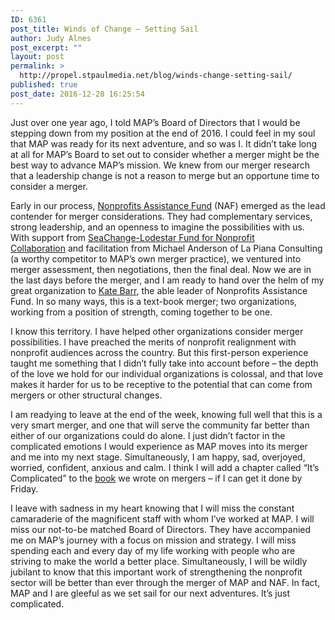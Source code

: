 ```yaml
---
ID: 6361
post_title: Winds of Change – Setting Sail
author: Judy Alnes
post_excerpt: ""
layout: post
permalink: >
  http://propel.stpaulmedia.net/blog/winds-change-setting-sail/
published: true
post_date: 2016-12-28 16:25:54
---
```

Just over one year ago, I told MAP’s Board of Directors that I would be stepping down from my position at the end of 2016. I could feel in my soul that MAP was ready for its next adventure, and so was I. It didn’t take long at all for MAP’s Board to set out to consider whether a merger might be the best way to advance MAP’s mission. We knew from our merger research that a leadership change is not a reason to merge but an opportune time to consider a merger.

Early in our process, <a href="https://nonprofitsassistancefund.org/">Nonprofits Assistance Fund</a> (NAF) emerged as the lead contender for merger considerations. They had complementary services, strong leadership, and an openness to imagine the possibilities with us. With support from <a href="http://seachangecap.org/funds/the-seachange-lodestar-fund-for-nonprofit-collaboration/">SeaChange-Lodestar Fund for Nonprofit Collaboration</a> and facilitation from Michael Anderson of La Piana Consulting (a worthy competitor to MAP’s own merger practice), we ventured into merger assessment, then negotiations, then the final deal. Now we are in the last days before the merger, and I am ready to hand over the helm of my great organization to <a href="http://propel.stpaulmedia.net/staff/">Kate Barr</a><a href="https://nonprofitsassistancefund.org/about/staff/kate-barr"></a>, the able leader of Nonprofits Assistance Fund. In so many ways, this is a text-book merger; two organizations, working from a position of strength, coming together to be one.

I know this territory. I have helped other organizations consider merger possibilities. I have preached the merits of nonprofit realignment with nonprofit audiences across the country. But this first-person experience taught me something that I didn’t fully take into account before – the depth of the love we hold for our individual organizations is colossal, and that love makes it harder for us to be receptive to the potential that can come from mergers or other structural changes.

I am readying to leave at the end of the week, knowing full well that this is a very smart merger, and one that will serve the community far better than either of our organizations could do alone. I just didn’t factor in the complicated emotions I would experience as MAP moves into its merger and me into my next stage. Simultaneously, I am happy, sad, overjoyed, worried, confident, anxious and calm. I think I will add a chapter called “It’s Complicated” to the <a href="http://www.mapfornonprofits.org/resources/realignment/">book</a> we wrote on mergers – if I can get it done by Friday.

I leave with sadness in my heart knowing that I will miss the constant camaraderie of the magnificent staff with whom I’ve worked at MAP. I will miss our not-to-be matched Board of Directors. They have accompanied me on MAP’s journey with a focus on mission and strategy. I will miss spending each and every day of my life working with people who are striving to make the world a better place. Simultaneously, I will be wildly jubilant to know that this important work of strengthening the nonprofit sector will be better than ever through the merger of MAP and NAF. In fact, MAP and I are gleeful as we set sail for our next adventures. It’s just complicated.